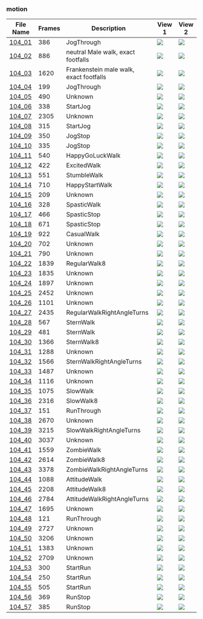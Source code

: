 ### motion
|File Name|Frames|Description|View 1|View 2|
|-|-|-|-|-|
|[104_01](https://github.com/Shriinivas/cmubvh/raw/main/Sequence-102-111/104/Data/104_01.zip)|386|JogThrough|<img src="https://github.com/Shriinivas/cmubvhgifs/blob/main/Sequence-102-111/104/104_01_0.gif"/>|<img src="https://github.com/Shriinivas/cmubvhgifs/blob/main/Sequence-102-111/104/104_01_1.gif"/>|
|[104_02](https://github.com/Shriinivas/cmubvh/raw/main/Sequence-102-111/104/Data/104_02.zip)|886|neutral Male walk, exact footfalls|<img src="https://github.com/Shriinivas/cmubvhgifs/blob/main/Sequence-102-111/104/104_02_0.gif"/>|<img src="https://github.com/Shriinivas/cmubvhgifs/blob/main/Sequence-102-111/104/104_02_1.gif"/>|
|[104_03](https://github.com/Shriinivas/cmubvh/raw/main/Sequence-102-111/104/Data/104_03.zip)|1620|Frankenstein male walk, exact footfalls|<img src="https://github.com/Shriinivas/cmubvhgifs/blob/main/Sequence-102-111/104/104_03_0.gif"/>|<img src="https://github.com/Shriinivas/cmubvhgifs/blob/main/Sequence-102-111/104/104_03_1.gif"/>|
|[104_04](https://github.com/Shriinivas/cmubvh/raw/main/Sequence-102-111/104/Data/104_04.zip)|199|JogThrough|<img src="https://github.com/Shriinivas/cmubvhgifs/blob/main/Sequence-102-111/104/104_04_0.gif"/>|<img src="https://github.com/Shriinivas/cmubvhgifs/blob/main/Sequence-102-111/104/104_04_1.gif"/>|
|[104_05](https://github.com/Shriinivas/cmubvh/raw/main/Sequence-102-111/104/Data/104_05.zip)|490|Unknown|<img src="https://github.com/Shriinivas/cmubvhgifs/blob/main/Sequence-102-111/104/104_05_0.gif"/>|<img src="https://github.com/Shriinivas/cmubvhgifs/blob/main/Sequence-102-111/104/104_05_1.gif"/>|
|[104_06](https://github.com/Shriinivas/cmubvh/raw/main/Sequence-102-111/104/Data/104_06.zip)|338|StartJog|<img src="https://github.com/Shriinivas/cmubvhgifs/blob/main/Sequence-102-111/104/104_06_0.gif"/>|<img src="https://github.com/Shriinivas/cmubvhgifs/blob/main/Sequence-102-111/104/104_06_1.gif"/>|
|[104_07](https://github.com/Shriinivas/cmubvh/raw/main/Sequence-102-111/104/Data/104_07.zip)|2305|Unknown|<img src="https://github.com/Shriinivas/cmubvhgifs/blob/main/Sequence-102-111/104/104_07_0.gif"/>|<img src="https://github.com/Shriinivas/cmubvhgifs/blob/main/Sequence-102-111/104/104_07_1.gif"/>|
|[104_08](https://github.com/Shriinivas/cmubvh/raw/main/Sequence-102-111/104/Data/104_08.zip)|315|StartJog|<img src="https://github.com/Shriinivas/cmubvhgifs/blob/main/Sequence-102-111/104/104_08_0.gif"/>|<img src="https://github.com/Shriinivas/cmubvhgifs/blob/main/Sequence-102-111/104/104_08_1.gif"/>|
|[104_09](https://github.com/Shriinivas/cmubvh/raw/main/Sequence-102-111/104/Data/104_09.zip)|350|JogStop|<img src="https://github.com/Shriinivas/cmubvhgifs/blob/main/Sequence-102-111/104/104_09_0.gif"/>|<img src="https://github.com/Shriinivas/cmubvhgifs/blob/main/Sequence-102-111/104/104_09_1.gif"/>|
|[104_10](https://github.com/Shriinivas/cmubvh/raw/main/Sequence-102-111/104/Data/104_10.zip)|335|JogStop|<img src="https://github.com/Shriinivas/cmubvhgifs/blob/main/Sequence-102-111/104/104_10_0.gif"/>|<img src="https://github.com/Shriinivas/cmubvhgifs/blob/main/Sequence-102-111/104/104_10_1.gif"/>|
|[104_11](https://github.com/Shriinivas/cmubvh/raw/main/Sequence-102-111/104/Data/104_11.zip)|540|HappyGoLuckWalk|<img src="https://github.com/Shriinivas/cmubvhgifs/blob/main/Sequence-102-111/104/104_11_0.gif"/>|<img src="https://github.com/Shriinivas/cmubvhgifs/blob/main/Sequence-102-111/104/104_11_1.gif"/>|
|[104_12](https://github.com/Shriinivas/cmubvh/raw/main/Sequence-102-111/104/Data/104_12.zip)|422|ExcitedWalk|<img src="https://github.com/Shriinivas/cmubvhgifs/blob/main/Sequence-102-111/104/104_12_0.gif"/>|<img src="https://github.com/Shriinivas/cmubvhgifs/blob/main/Sequence-102-111/104/104_12_1.gif"/>|
|[104_13](https://github.com/Shriinivas/cmubvh/raw/main/Sequence-102-111/104/Data/104_13.zip)|551|StumbleWalk|<img src="https://github.com/Shriinivas/cmubvhgifs/blob/main/Sequence-102-111/104/104_13_0.gif"/>|<img src="https://github.com/Shriinivas/cmubvhgifs/blob/main/Sequence-102-111/104/104_13_1.gif"/>|
|[104_14](https://github.com/Shriinivas/cmubvh/raw/main/Sequence-102-111/104/Data/104_14.zip)|710|HappyStartWalk|<img src="https://github.com/Shriinivas/cmubvhgifs/blob/main/Sequence-102-111/104/104_14_0.gif"/>|<img src="https://github.com/Shriinivas/cmubvhgifs/blob/main/Sequence-102-111/104/104_14_1.gif"/>|
|[104_15](https://github.com/Shriinivas/cmubvh/raw/main/Sequence-102-111/104/Data/104_15.zip)|209|Unknown|<img src="https://github.com/Shriinivas/cmubvhgifs/blob/main/Sequence-102-111/104/104_15_0.gif"/>|<img src="https://github.com/Shriinivas/cmubvhgifs/blob/main/Sequence-102-111/104/104_15_1.gif"/>|
|[104_16](https://github.com/Shriinivas/cmubvh/raw/main/Sequence-102-111/104/Data/104_16.zip)|328|SpasticWalk|<img src="https://github.com/Shriinivas/cmubvhgifs/blob/main/Sequence-102-111/104/104_16_0.gif"/>|<img src="https://github.com/Shriinivas/cmubvhgifs/blob/main/Sequence-102-111/104/104_16_1.gif"/>|
|[104_17](https://github.com/Shriinivas/cmubvh/raw/main/Sequence-102-111/104/Data/104_17.zip)|466|SpasticStop|<img src="https://github.com/Shriinivas/cmubvhgifs/blob/main/Sequence-102-111/104/104_17_0.gif"/>|<img src="https://github.com/Shriinivas/cmubvhgifs/blob/main/Sequence-102-111/104/104_17_1.gif"/>|
|[104_18](https://github.com/Shriinivas/cmubvh/raw/main/Sequence-102-111/104/Data/104_18.zip)|671|SpasticStop|<img src="https://github.com/Shriinivas/cmubvhgifs/blob/main/Sequence-102-111/104/104_18_0.gif"/>|<img src="https://github.com/Shriinivas/cmubvhgifs/blob/main/Sequence-102-111/104/104_18_1.gif"/>|
|[104_19](https://github.com/Shriinivas/cmubvh/raw/main/Sequence-102-111/104/Data/104_19.zip)|922|CasualWalk|<img src="https://github.com/Shriinivas/cmubvhgifs/blob/main/Sequence-102-111/104/104_19_0.gif"/>|<img src="https://github.com/Shriinivas/cmubvhgifs/blob/main/Sequence-102-111/104/104_19_1.gif"/>|
|[104_20](https://github.com/Shriinivas/cmubvh/raw/main/Sequence-102-111/104/Data/104_20.zip)|702|Unknown|<img src="https://github.com/Shriinivas/cmubvhgifs/blob/main/Sequence-102-111/104/104_20_0.gif"/>|<img src="https://github.com/Shriinivas/cmubvhgifs/blob/main/Sequence-102-111/104/104_20_1.gif"/>|
|[104_21](https://github.com/Shriinivas/cmubvh/raw/main/Sequence-102-111/104/Data/104_21.zip)|790|Unknown|<img src="https://github.com/Shriinivas/cmubvhgifs/blob/main/Sequence-102-111/104/104_21_0.gif"/>|<img src="https://github.com/Shriinivas/cmubvhgifs/blob/main/Sequence-102-111/104/104_21_1.gif"/>|
|[104_22](https://github.com/Shriinivas/cmubvh/raw/main/Sequence-102-111/104/Data/104_22.zip)|1839|RegularWalk8|<img src="https://github.com/Shriinivas/cmubvhgifs/blob/main/Sequence-102-111/104/104_22_0.gif"/>|<img src="https://github.com/Shriinivas/cmubvhgifs/blob/main/Sequence-102-111/104/104_22_1.gif"/>|
|[104_23](https://github.com/Shriinivas/cmubvh/raw/main/Sequence-102-111/104/Data/104_23.zip)|1835|Unknown|<img src="https://github.com/Shriinivas/cmubvhgifs/blob/main/Sequence-102-111/104/104_23_0.gif"/>|<img src="https://github.com/Shriinivas/cmubvhgifs/blob/main/Sequence-102-111/104/104_23_1.gif"/>|
|[104_24](https://github.com/Shriinivas/cmubvh/raw/main/Sequence-102-111/104/Data/104_24.zip)|1897|Unknown|<img src="https://github.com/Shriinivas/cmubvhgifs/blob/main/Sequence-102-111/104/104_24_0.gif"/>|<img src="https://github.com/Shriinivas/cmubvhgifs/blob/main/Sequence-102-111/104/104_24_1.gif"/>|
|[104_25](https://github.com/Shriinivas/cmubvh/raw/main/Sequence-102-111/104/Data/104_25.zip)|2452|Unknown|<img src="https://github.com/Shriinivas/cmubvhgifs/blob/main/Sequence-102-111/104/104_25_0.gif"/>|<img src="https://github.com/Shriinivas/cmubvhgifs/blob/main/Sequence-102-111/104/104_25_1.gif"/>|
|[104_26](https://github.com/Shriinivas/cmubvh/raw/main/Sequence-102-111/104/Data/104_26.zip)|1101|Unknown|<img src="https://github.com/Shriinivas/cmubvhgifs/blob/main/Sequence-102-111/104/104_26_0.gif"/>|<img src="https://github.com/Shriinivas/cmubvhgifs/blob/main/Sequence-102-111/104/104_26_1.gif"/>|
|[104_27](https://github.com/Shriinivas/cmubvh/raw/main/Sequence-102-111/104/Data/104_27.zip)|2435|RegularWalkRightAngleTurns|<img src="https://github.com/Shriinivas/cmubvhgifs/blob/main/Sequence-102-111/104/104_27_0.gif"/>|<img src="https://github.com/Shriinivas/cmubvhgifs/blob/main/Sequence-102-111/104/104_27_1.gif"/>|
|[104_28](https://github.com/Shriinivas/cmubvh/raw/main/Sequence-102-111/104/Data/104_28.zip)|567|SternWalk|<img src="https://github.com/Shriinivas/cmubvhgifs/blob/main/Sequence-102-111/104/104_28_0.gif"/>|<img src="https://github.com/Shriinivas/cmubvhgifs/blob/main/Sequence-102-111/104/104_28_1.gif"/>|
|[104_29](https://github.com/Shriinivas/cmubvh/raw/main/Sequence-102-111/104/Data/104_29.zip)|481|SternWalk|<img src="https://github.com/Shriinivas/cmubvhgifs/blob/main/Sequence-102-111/104/104_29_0.gif"/>|<img src="https://github.com/Shriinivas/cmubvhgifs/blob/main/Sequence-102-111/104/104_29_1.gif"/>|
|[104_30](https://github.com/Shriinivas/cmubvh/raw/main/Sequence-102-111/104/Data/104_30.zip)|1366|SternWalk8|<img src="https://github.com/Shriinivas/cmubvhgifs/blob/main/Sequence-102-111/104/104_30_0.gif"/>|<img src="https://github.com/Shriinivas/cmubvhgifs/blob/main/Sequence-102-111/104/104_30_1.gif"/>|
|[104_31](https://github.com/Shriinivas/cmubvh/raw/main/Sequence-102-111/104/Data/104_31.zip)|1288|Unknown|<img src="https://github.com/Shriinivas/cmubvhgifs/blob/main/Sequence-102-111/104/104_31_0.gif"/>|<img src="https://github.com/Shriinivas/cmubvhgifs/blob/main/Sequence-102-111/104/104_31_1.gif"/>|
|[104_32](https://github.com/Shriinivas/cmubvh/raw/main/Sequence-102-111/104/Data/104_32.zip)|1566|SternWalkRightAngleTurns|<img src="https://github.com/Shriinivas/cmubvhgifs/blob/main/Sequence-102-111/104/104_32_0.gif"/>|<img src="https://github.com/Shriinivas/cmubvhgifs/blob/main/Sequence-102-111/104/104_32_1.gif"/>|
|[104_33](https://github.com/Shriinivas/cmubvh/raw/main/Sequence-102-111/104/Data/104_33.zip)|1487|Unknown|<img src="https://github.com/Shriinivas/cmubvhgifs/blob/main/Sequence-102-111/104/104_33_0.gif"/>|<img src="https://github.com/Shriinivas/cmubvhgifs/blob/main/Sequence-102-111/104/104_33_1.gif"/>|
|[104_34](https://github.com/Shriinivas/cmubvh/raw/main/Sequence-102-111/104/Data/104_34.zip)|1116|Unknown|<img src="https://github.com/Shriinivas/cmubvhgifs/blob/main/Sequence-102-111/104/104_34_0.gif"/>|<img src="https://github.com/Shriinivas/cmubvhgifs/blob/main/Sequence-102-111/104/104_34_1.gif"/>|
|[104_35](https://github.com/Shriinivas/cmubvh/raw/main/Sequence-102-111/104/Data/104_35.zip)|1075|SlowWalk|<img src="https://github.com/Shriinivas/cmubvhgifs/blob/main/Sequence-102-111/104/104_35_0.gif"/>|<img src="https://github.com/Shriinivas/cmubvhgifs/blob/main/Sequence-102-111/104/104_35_1.gif"/>|
|[104_36](https://github.com/Shriinivas/cmubvh/raw/main/Sequence-102-111/104/Data/104_36.zip)|2316|SlowWalk8|<img src="https://github.com/Shriinivas/cmubvhgifs/blob/main/Sequence-102-111/104/104_36_0.gif"/>|<img src="https://github.com/Shriinivas/cmubvhgifs/blob/main/Sequence-102-111/104/104_36_1.gif"/>|
|[104_37](https://github.com/Shriinivas/cmubvh/raw/main/Sequence-102-111/104/Data/104_37.zip)|151|RunThrough|<img src="https://github.com/Shriinivas/cmubvhgifs/blob/main/Sequence-102-111/104/104_37_0.gif"/>|<img src="https://github.com/Shriinivas/cmubvhgifs/blob/main/Sequence-102-111/104/104_37_1.gif"/>|
|[104_38](https://github.com/Shriinivas/cmubvh/raw/main/Sequence-102-111/104/Data/104_38.zip)|2670|Unknown|<img src="https://github.com/Shriinivas/cmubvhgifs/blob/main/Sequence-102-111/104/104_38_0.gif"/>|<img src="https://github.com/Shriinivas/cmubvhgifs/blob/main/Sequence-102-111/104/104_38_1.gif"/>|
|[104_39](https://github.com/Shriinivas/cmubvh/raw/main/Sequence-102-111/104/Data/104_39.zip)|3215|SlowWalkRightAngleTurns|<img src="https://github.com/Shriinivas/cmubvhgifs/blob/main/Sequence-102-111/104/104_39_0.gif"/>|<img src="https://github.com/Shriinivas/cmubvhgifs/blob/main/Sequence-102-111/104/104_39_1.gif"/>|
|[104_40](https://github.com/Shriinivas/cmubvh/raw/main/Sequence-102-111/104/Data/104_40.zip)|3037|Unknown|<img src="https://github.com/Shriinivas/cmubvhgifs/blob/main/Sequence-102-111/104/104_40_0.gif"/>|<img src="https://github.com/Shriinivas/cmubvhgifs/blob/main/Sequence-102-111/104/104_40_1.gif"/>|
|[104_41](https://github.com/Shriinivas/cmubvh/raw/main/Sequence-102-111/104/Data/104_41.zip)|1559|ZombieWalk|<img src="https://github.com/Shriinivas/cmubvhgifs/blob/main/Sequence-102-111/104/104_41_0.gif"/>|<img src="https://github.com/Shriinivas/cmubvhgifs/blob/main/Sequence-102-111/104/104_41_1.gif"/>|
|[104_42](https://github.com/Shriinivas/cmubvh/raw/main/Sequence-102-111/104/Data/104_42.zip)|2614|ZombieWalk8|<img src="https://github.com/Shriinivas/cmubvhgifs/blob/main/Sequence-102-111/104/104_42_0.gif"/>|<img src="https://github.com/Shriinivas/cmubvhgifs/blob/main/Sequence-102-111/104/104_42_1.gif"/>|
|[104_43](https://github.com/Shriinivas/cmubvh/raw/main/Sequence-102-111/104/Data/104_43.zip)|3378|ZombieWalkRightAngleTurns|<img src="https://github.com/Shriinivas/cmubvhgifs/blob/main/Sequence-102-111/104/104_43_0.gif"/>|<img src="https://github.com/Shriinivas/cmubvhgifs/blob/main/Sequence-102-111/104/104_43_1.gif"/>|
|[104_44](https://github.com/Shriinivas/cmubvh/raw/main/Sequence-102-111/104/Data/104_44.zip)|1088|AttitudeWalk|<img src="https://github.com/Shriinivas/cmubvhgifs/blob/main/Sequence-102-111/104/104_44_0.gif"/>|<img src="https://github.com/Shriinivas/cmubvhgifs/blob/main/Sequence-102-111/104/104_44_1.gif"/>|
|[104_45](https://github.com/Shriinivas/cmubvh/raw/main/Sequence-102-111/104/Data/104_45.zip)|2208|AttitudeWalk8|<img src="https://github.com/Shriinivas/cmubvhgifs/blob/main/Sequence-102-111/104/104_45_0.gif"/>|<img src="https://github.com/Shriinivas/cmubvhgifs/blob/main/Sequence-102-111/104/104_45_1.gif"/>|
|[104_46](https://github.com/Shriinivas/cmubvh/raw/main/Sequence-102-111/104/Data/104_46.zip)|2784|AttitudeWalkRightAngleTurns|<img src="https://github.com/Shriinivas/cmubvhgifs/blob/main/Sequence-102-111/104/104_46_0.gif"/>|<img src="https://github.com/Shriinivas/cmubvhgifs/blob/main/Sequence-102-111/104/104_46_1.gif"/>|
|[104_47](https://github.com/Shriinivas/cmubvh/raw/main/Sequence-102-111/104/Data/104_47.zip)|1695|Unknown|<img src="https://github.com/Shriinivas/cmubvhgifs/blob/main/Sequence-102-111/104/104_47_0.gif"/>|<img src="https://github.com/Shriinivas/cmubvhgifs/blob/main/Sequence-102-111/104/104_47_1.gif"/>|
|[104_48](https://github.com/Shriinivas/cmubvh/raw/main/Sequence-102-111/104/Data/104_48.zip)|121|RunThrough|<img src="https://github.com/Shriinivas/cmubvhgifs/blob/main/Sequence-102-111/104/104_48_0.gif"/>|<img src="https://github.com/Shriinivas/cmubvhgifs/blob/main/Sequence-102-111/104/104_48_1.gif"/>|
|[104_49](https://github.com/Shriinivas/cmubvh/raw/main/Sequence-102-111/104/Data/104_49.zip)|2727|Unknown|<img src="https://github.com/Shriinivas/cmubvhgifs/blob/main/Sequence-102-111/104/104_49_0.gif"/>|<img src="https://github.com/Shriinivas/cmubvhgifs/blob/main/Sequence-102-111/104/104_49_1.gif"/>|
|[104_50](https://github.com/Shriinivas/cmubvh/raw/main/Sequence-102-111/104/Data/104_50.zip)|3206|Unknown|<img src="https://github.com/Shriinivas/cmubvhgifs/blob/main/Sequence-102-111/104/104_50_0.gif"/>|<img src="https://github.com/Shriinivas/cmubvhgifs/blob/main/Sequence-102-111/104/104_50_1.gif"/>|
|[104_51](https://github.com/Shriinivas/cmubvh/raw/main/Sequence-102-111/104/Data/104_51.zip)|1383|Unknown|<img src="https://github.com/Shriinivas/cmubvhgifs/blob/main/Sequence-102-111/104/104_51_0.gif"/>|<img src="https://github.com/Shriinivas/cmubvhgifs/blob/main/Sequence-102-111/104/104_51_1.gif"/>|
|[104_52](https://github.com/Shriinivas/cmubvh/raw/main/Sequence-102-111/104/Data/104_52.zip)|2709|Unknown|<img src="https://github.com/Shriinivas/cmubvhgifs/blob/main/Sequence-102-111/104/104_52_0.gif"/>|<img src="https://github.com/Shriinivas/cmubvhgifs/blob/main/Sequence-102-111/104/104_52_1.gif"/>|
|[104_53](https://github.com/Shriinivas/cmubvh/raw/main/Sequence-102-111/104/Data/104_53.zip)|300|StartRun|<img src="https://github.com/Shriinivas/cmubvhgifs/blob/main/Sequence-102-111/104/104_53_0.gif"/>|<img src="https://github.com/Shriinivas/cmubvhgifs/blob/main/Sequence-102-111/104/104_53_1.gif"/>|
|[104_54](https://github.com/Shriinivas/cmubvh/raw/main/Sequence-102-111/104/Data/104_54.zip)|250|StartRun|<img src="https://github.com/Shriinivas/cmubvhgifs/blob/main/Sequence-102-111/104/104_54_0.gif"/>|<img src="https://github.com/Shriinivas/cmubvhgifs/blob/main/Sequence-102-111/104/104_54_1.gif"/>|
|[104_55](https://github.com/Shriinivas/cmubvh/raw/main/Sequence-102-111/104/Data/104_55.zip)|505|StartRun|<img src="https://github.com/Shriinivas/cmubvhgifs/blob/main/Sequence-102-111/104/104_55_0.gif"/>|<img src="https://github.com/Shriinivas/cmubvhgifs/blob/main/Sequence-102-111/104/104_55_1.gif"/>|
|[104_56](https://github.com/Shriinivas/cmubvh/raw/main/Sequence-102-111/104/Data/104_56.zip)|369|RunStop|<img src="https://github.com/Shriinivas/cmubvhgifs/blob/main/Sequence-102-111/104/104_56_0.gif"/>|<img src="https://github.com/Shriinivas/cmubvhgifs/blob/main/Sequence-102-111/104/104_56_1.gif"/>|
|[104_57](https://github.com/Shriinivas/cmubvh/raw/main/Sequence-102-111/104/Data/104_57.zip)|385|RunStop|<img src="https://github.com/Shriinivas/cmubvhgifs/blob/main/Sequence-102-111/104/104_57_0.gif"/>|<img src="https://github.com/Shriinivas/cmubvhgifs/blob/main/Sequence-102-111/104/104_57_1.gif"/>|
